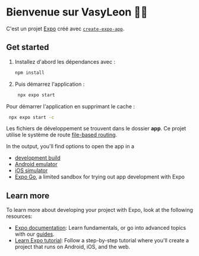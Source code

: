# Bienvenue sur VasyLeon 🏊‍♂️

C'est un projet [Expo](https://expo.dev) créé avec [`create-expo-app`](https://www.npmjs.com/package/create-expo-app).

## Get started

1. Installez d'abord les dépendances avec :

   ```bash
   npm install
   ```

2. Puis démarrez l'application :

   ```bash
    npx expo start
   ```

Pour démarrer l'application en supprimant le cache :

   ```bash
    npx expo start -c
   ```

Les fichiers de développement se trouvent dans le dossier **app**. Ce projet utilise le système de route [file-based routing](https://docs.expo.dev/router/introduction).

In the output, you'll find options to open the app in a

- [development build](https://docs.expo.dev/develop/development-builds/introduction/)
- [Android emulator](https://docs.expo.dev/workflow/android-studio-emulator/)
- [iOS simulator](https://docs.expo.dev/workflow/ios-simulator/)
- [Expo Go](https://expo.dev/go), a limited sandbox for trying out app development with Expo


## Learn more

To learn more about developing your project with Expo, look at the following resources:

- [Expo documentation](https://docs.expo.dev/): Learn fundamentals, or go into advanced topics with our [guides](https://docs.expo.dev/guides).
- [Learn Expo tutorial](https://docs.expo.dev/tutorial/introduction/): Follow a step-by-step tutorial where you'll create a project that runs on Android, iOS, and the web.
